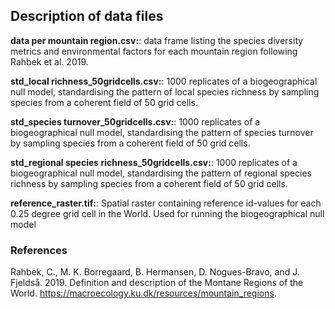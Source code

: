 ## Description of data files

**data per mountain region.csv:**: data frame listing the species diversity metrics and environmental factors for each mountain region following Rahbek et al. 2019.

**std_local richness_50gridcells.csv:**: 1000 replicates of a biogeographical null model, standardising the pattern of local species richness by sampling species from a coherent field of 50 grid cells.

**std_species turnover_50gridcells.csv:**: 1000 replicates of a biogeographical null model, standardising the pattern of species turnover by sampling species from a coherent field of 50 grid cells.

**std_regional species richness_50gridcells.csv:**: 1000 replicates of a biogeographical null model, standardising the pattern of regional species richness by sampling species from a coherent field of 50 grid cells.

**reference_raster.tif:**: Spatial raster containing reference id-values for each 0.25 degree grid cell in the World. Used for running the biogeographical null model

### References
Rahbek, C., M. K. Borregaard, B. Hermansen, D. Nogues-Bravo, and J. Fjeldså. 2019. Definition and description of the Montane Regions of the World. https://macroecology.ku.dk/resources/mountain_regions.




